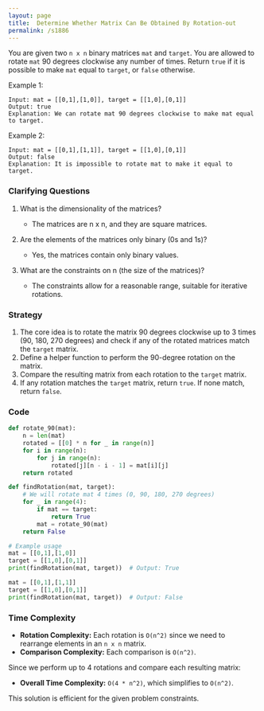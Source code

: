 ```yaml
---
layout: page
title:  Determine Whether Matrix Can Be Obtained By Rotation-out
permalink: /s1886
---
```


You are given two `n x n` binary matrices `mat` and `target`. You are allowed to rotate `mat` 90 degrees clockwise any number of times. Return `true` if it is possible to make `mat` equal to `target`, or `false` otherwise.

Example 1:
```
Input: mat = [[0,1],[1,0]], target = [[1,0],[0,1]]
Output: true
Explanation: We can rotate mat 90 degrees clockwise to make mat equal to target.
```

Example 2:
```
Input: mat = [[0,1],[1,1]], target = [[1,0],[0,1]]
Output: false
Explanation: It is impossible to rotate mat to make it equal to target.
```

### Clarifying Questions

1. What is the dimensionality of the matrices? 
   - The matrices are n x n, and they are square matrices.

2. Are the elements of the matrices only binary (0s and 1s)?
   - Yes, the matrices contain only binary values.

3. What are the constraints on n (the size of the matrices)?
   - The constraints allow for a reasonable range, suitable for iterative rotations.

### Strategy

1. The core idea is to rotate the matrix 90 degrees clockwise up to 3 times (90, 180, 270 degrees) and check if any of the rotated matrices match the `target` matrix.
2. Define a helper function to perform the 90-degree rotation on the matrix.
3. Compare the resulting matrix from each rotation to the `target` matrix.
4. If any rotation matches the `target` matrix, return `true`. If none match, return `false`.

### Code
```python
def rotate_90(mat):
    n = len(mat)
    rotated = [[0] * n for _ in range(n)]
    for i in range(n):
        for j in range(n):
            rotated[j][n - i - 1] = mat[i][j]
    return rotated

def findRotation(mat, target):
    # We will rotate mat 4 times (0, 90, 180, 270 degrees)
    for _ in range(4):
        if mat == target:
            return True
        mat = rotate_90(mat)
    return False

# Example usage
mat = [[0,1],[1,0]]
target = [[1,0],[0,1]]
print(findRotation(mat, target))  # Output: True

mat = [[0,1],[1,1]]
target = [[1,0],[0,1]]
print(findRotation(mat, target))  # Output: False
```

### Time Complexity

- **Rotation Complexity:** Each rotation is `O(n^2)` since we need to rearrange elements in an `n x n` matrix.
- **Comparison Complexity:** Each comparison is `O(n^2)`.
  
Since we perform up to 4 rotations and compare each resulting matrix:
- **Overall Time Complexity:** `O(4 * n^2)`, which simplifies to `O(n^2)`.

This solution is efficient for the given problem constraints.